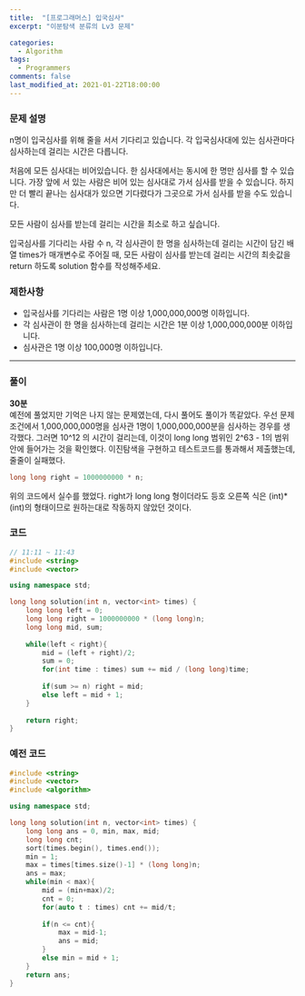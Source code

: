 ```yaml
---
title:  "[프로그래머스] 입국심사"
excerpt: "이분탐색 분류의 Lv3 문제"

categories:
  - Algorithm
tags:
  - Programmers
comments: false
last_modified_at: 2021-01-22T18:00:00
---
```

### 문제 설명
n명이 입국심사를 위해 줄을 서서 기다리고 있습니다. 각 입국심사대에 있는 심사관마다 심사하는데 걸리는 시간은 다릅니다.

처음에 모든 심사대는 비어있습니다. 한 심사대에서는 동시에 한 명만 심사를 할 수 있습니다. 가장 앞에 서 있는 사람은 비어 있는 심사대로 가서 심사를 받을 수 있습니다. 하지만 더 빨리 끝나는 심사대가 있으면 기다렸다가 그곳으로 가서 심사를 받을 수도 있습니다.

모든 사람이 심사를 받는데 걸리는 시간을 최소로 하고 싶습니다.

입국심사를 기다리는 사람 수 n, 각 심사관이 한 명을 심사하는데 걸리는 시간이 담긴 배열 times가 매개변수로 주어질 때, 모든 사람이 심사를 받는데 걸리는 시간의 최솟값을 return 하도록 solution 함수를 작성해주세요.

### 제한사항
- 입국심사를 기다리는 사람은 1명 이상 1,000,000,000명 이하입니다.
- 각 심사관이 한 명을 심사하는데 걸리는 시간은 1분 이상 1,000,000,000분 이하입니다.
- 심사관은 1명 이상 100,000명 이하입니다.

---
### 풀이
**30분**  
예전에 풀었지만 기억은 나지 않는 문제였는데, 다시 풀어도 풀이가 똑같았다. 우선 문제 조건에서 1,000,000,000명을 심사관 1명이 1,000,000,000분을 심사하는 경우를 생각했다. 그러면 10^12 의 시간이 걸리는데, 이것이 long long 범위인 2^63 - 1의 범위 안에 들어가는 것을 확인했다. 이진탐색을 구현하고 테스트코드를 통과해서 제출했는데, 줄줄이 실패했다.
```java
long long right = 1000000000 * n;
```
위의 코드에서 실수를 했었다. right가 long long 형이더라도 등호 오른쪽 식은 (int)*(int)의 형태이므로 원하는대로 작동하지 않았던 것이다.

### 코드
```c++
// 11:11 ~ 11:43
#include <string>
#include <vector>

using namespace std;

long long solution(int n, vector<int> times) {
    long long left = 0;
    long long right = 1000000000 * (long long)n;
    long long mid, sum;
    
    while(left < right){
        mid = (left + right)/2;
        sum = 0;
        for(int time : times) sum += mid / (long long)time;
        
        if(sum >= n) right = mid;
        else left = mid + 1;
    }
    
    return right;
}
```

### 예전 코드
```c++
#include <string>
#include <vector>
#include <algorithm>

using namespace std;

long long solution(int n, vector<int> times) {
    long long ans = 0, min, max, mid;
    long long cnt;
    sort(times.begin(), times.end());
    min = 1;
    max = times[times.size()-1] * (long long)n;
    ans = max;
    while(min < max){
        mid = (min+max)/2;
        cnt = 0;
        for(auto t : times) cnt += mid/t;
        
        if(n <= cnt){
            max = mid-1;
            ans = mid;
        }
        else min = mid + 1;
    }
    return ans;
}
```